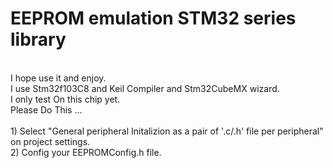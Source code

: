 # EEPROM emulation STM32 series library
<br />
I hope use it and enjoy.
<br />
I use Stm32f103C8 and Keil Compiler and Stm32CubeMX wizard.
 <br />
 I only test On this chip yet.
 <br />
Please Do This ...
<br />
<br />
1) Select "General peripheral Initalizion as a pair of '.c/.h' file per peripheral" on project settings.
<br />
2) Config your EEPROMConfig.h file.
<br />



